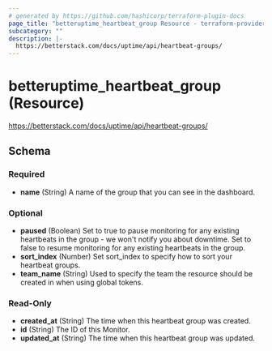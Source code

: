 ```yaml
---
# generated by https://github.com/hashicorp/terraform-plugin-docs
page_title: "betteruptime_heartbeat_group Resource - terraform-provider-better-uptime"
subcategory: ""
description: |-
  https://betterstack.com/docs/uptime/api/heartbeat-groups/
---
```


# betteruptime_heartbeat_group (Resource)

https://betterstack.com/docs/uptime/api/heartbeat-groups/



<!-- schema generated by tfplugindocs -->
## Schema

### Required

- **name** (String) A name of the group that you can see in the dashboard.

### Optional

- **paused** (Boolean) Set to true to pause monitoring for any existing heartbeats in the group - we won't notify you about downtime. Set to false to resume monitoring for any existing heartbeats in the group.
- **sort_index** (Number) Set sort_index to specify how to sort your heartbeat groups.
- **team_name** (String) Used to specify the team the resource should be created in when using global tokens.

### Read-Only

- **created_at** (String) The time when this heartbeat group was created.
- **id** (String) The ID of this Monitor.
- **updated_at** (String) The time when this heartbeat group was updated.


